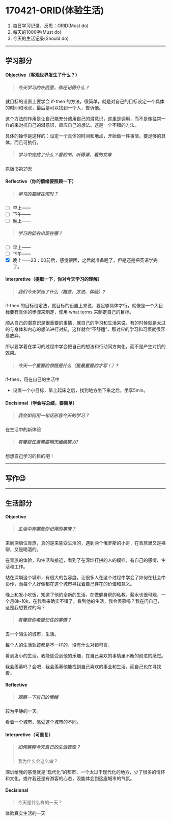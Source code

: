 # 170421-ORID(体验生活)

1. 每日学习记录、反思：ORID(Must do)
2. 每天的1000字(Must do)
3. 今天的生活记录(Should do)

------

## 学习部分

#### Objective（客观世界发生了什么？）

> ##### 今天学习的东西里，你还记得什么？

就目标的设置上要学会 if-then 的方法，很简单，就是对自己的目标设定一个具体的时间和地点，最后是可以找到一个人，告诉他。

这个方法的作用是让自己能充分调用自己的潜意识，这里是调用，而不是像往常一样的来对抗自己的潜意识，顺应自己的想法。这是一个不错的方法。

具体的操作是这样的：设定一个具体的时间和地点，开始做一件事情，要足够的具体，而且可执行。

> ##### 学习中完成了什么？看的书、听得课、看的文章

原版书第21天

#### Reflective（你的情绪要照顾一下）

> ##### 学习的高峰在何时？

- [ ] 早上——
- [ ] 下午——
- [ ] 晚上——

> ##### 学习的低谷出现在哪？

- [ ] 早上——
- [ ] 下午——
- [x] 晚上——23：00前后，感觉很困，之后就准备睡了，但是还是把英语学完了。

#### Interpretive（提取一下，你对今天学习的理解）

> ##### 我们今天学到了什么（概念、方法、体验）?

if-then 的目标设定法，就目标的设置上来说，要足够具体才行，就像是一个大目标要有具体的步骤来制定，使用 what terms 来制定自己的目标。

顺从自己的潜意识是很重要的事情，就自己的学习和生活来说，有的时候就是太过的与身体和内心的想法进行对抗，这样就会“不舒适”，那对应的学习和习惯就很容易放弃。

所以要学着在学习的过程中学会把自己的想法和行动同方向化，而不是产生对抗的效果。

> ##### 今天一个重要的领悟是什么（是最重要的才写！）?

if-then，用在自己的生活中

- 设置一个小目标，早上起床之后，找到地方坐下来之后，坐享5min。

#### Decisional（学会写总结，要简单）

> ##### 我会如何用一句话形容今天的学习？

在生活中的新体验

> ##### 有哪些任务需要明天继续努力?

想想自己学习的目的吧！

------

## 写作😉



------

## 生活部分

#### Objective

> ##### 生活中有哪些你记得的事情？

来到深圳住青旅，真的是来感受生活的，遇到两个俄罗斯的小哥，在青旅里又是裸聊，又是喝酒的。

在青旅的体验，和生活和接近，看到了在深圳打拼的人的模样，有自己的感情、生活和工作。

站在深圳这个城市，有很大的包容度，让很多人在这个过程中学会了如何在社会中协作，而每个人好像都在这个城市寻找着自己存在的价值和意义。

晚上和发小吃饭，知道了他的全新的生活，在做健身房的私教，薪水也很可观，一个月8k-10k，在我看来确实不错了。看到他的生活，我会羡慕吗？我在问自己，这是我想要过的吗？

> ##### 有哪些你希望记住的事情？

去一个陌生的城市，生活。

每个人的生活轨迹都是不一样的，没有什么对错可言。

看到发小的生活，我能感受到他的乐趣，在自己喜欢的事情里不断的前进的感觉。

我会羡慕吗？会吧，我会羡慕他能找到自己喜欢的事业和生活，而自己也在寻找着。

#### Reflective

> ##### 观察一下自己的情绪

较为平静的一天。

看着一个城市，感受这个城市的不同。

#### Interpretive（可重复）

> ##### 如何解释今天自己的生活表现？
>
> 我为什么会这么做？

深圳给我的感觉就是“现代化”的都市，一个太过于现代化的地方，少了很多的情怀和文化，或许我还是有游客的心态，没能体会到这座城市的气氛。

#### Decisional

> 今天是什么样的一天？

体验真实生活的一天